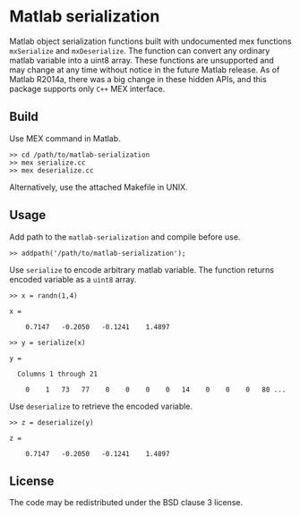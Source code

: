 Matlab serialization
====================

Matlab object serialization functions built with undocumented mex functions
`mxSerialize` and `mxDeserialize`. The function can convert any ordinary matlab
variable into a uint8 array. These functions are unsupported and may change at
any time without notice in the future Matlab release. As of Matlab R2014a,
there was a big change in these hidden APIs, and this package supports only
`C++` MEX interface.

Build
-----

Use MEX command in Matlab.

    >> cd /path/to/matlab-serialization
    >> mex serialize.cc
    >> mex deserialize.cc

Alternatively, use the attached Makefile in UNIX.

Usage
-----

Add path to the `matlab-serialization` and compile before use.

    >> addpath('/path/to/matlab-serialization');

Use `serialize` to encode arbitrary matlab variable. The function returns
encoded variable as a `uint8` array.

    >> x = randn(1,4)

    x =

        0.7147   -0.2050   -0.1241    1.4897

    >> y = serialize(x)

    y =

      Columns 1 through 21

        0    1   73   77    0    0    0    0   14    0    0    0   80 ...

Use `deserialize` to retrieve the encoded variable.

    >> z = deserialize(y)

    z =

        0.7147   -0.2050   -0.1241    1.4897

License
-------

The code may be redistributed under the BSD clause 3 license.
